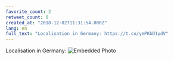 ```yaml
---
favorite_count: 2
retweet_count: 0
created_at: "2018-12-02T11:31:54.000Z"
lang: en
full_text: "Localisation in Germany: https://t.co/ymPKbD1ydV"
---
```


Localisation in Germany:
![Embedded Photo](https://twitter-media-coderbyheart.s3.eu-north-1.amazonaws.com/1069192429612515329-DtaI2DKXcAAX0GI.jpg)
